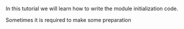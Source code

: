 In this tutorial we will learn how to write the module initialization code.

Sometimes it is required to make some preparation 

